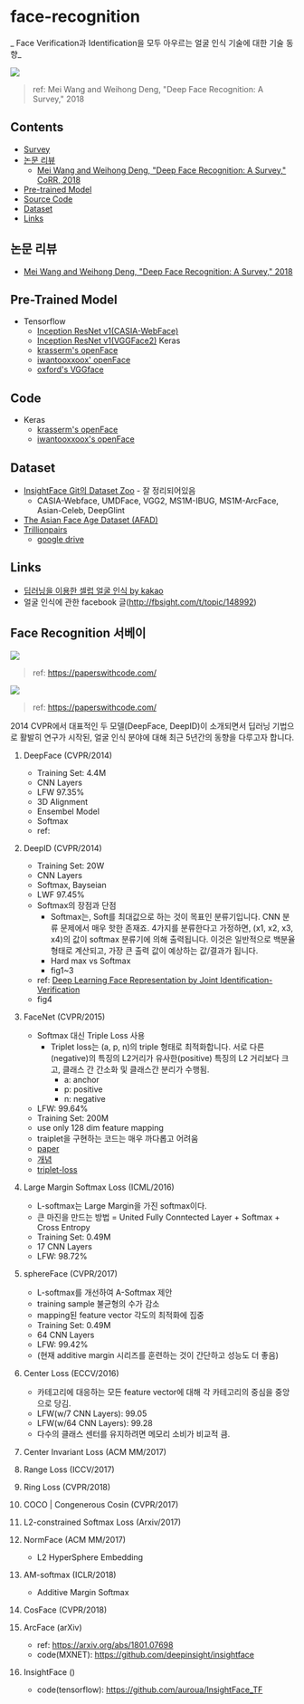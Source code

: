 # face-recognition
_ Face Verification과 Identification을 모두 아우르는 얼굴 인식 기술에 대한 기술 동향_

![](images/progress.png)
> ref: Mei Wang and Weihong Deng, "Deep Face Recognition: A Survey," 2018

## Contents
- [Survey](mds/survey.md)
- [논문 리뷰](#논문-리뷰)
  - [Mei Wang and Weihong Deng, "Deep Face Recognition: A Survey," CoRR, 2018](papers/Deep_Face_Recognition_A_Survey.md)
- [Pre-trained Model](#pre-trained-model)
- [Source Code](#code)
- [Dataset](#dataset)
- [Links](#links)


## 논문 리뷰
- [Mei Wang and Weihong Deng, "Deep Face Recognition: A Survey," 2018](papers/Deep_Face_Recognition_A_Survey.md)

## Pre-Trained Model
- Tensorflow
    - [Inception ResNet v1(CASIA-WebFace)](https://github.com/davidsandberg/facenet)
    - [Inception ResNet v1(VGGFace2)](https://github.com/davidsandberg/facenet)
Keras
    - [krasserm's openFace](http://krasserm.github.io/2018/02/07/deep-face-recognition/)
    - [iwantooxxoox' openFace](https://github.com/iwantooxxoox/Keras-OpenFace)
    - [oxford's VGGface](https://github.com/rcmalli/keras-vggface)

## Code
- Keras
    - [krasserm's openFace](http://krasserm.github.io/2018/02/07/deep-face-recognition/)
    - [iwantooxxoox's openFace](https://github.com/iwantooxxoox/Keras-OpenFace)

## Dataset
- [InsightFace Git의 Dataset Zoo](https://github.com/deepinsight/insightface/wiki/Dataset-Zoo) - 잘 정리되어있음
    - CASIA-Webface, UMDFace, VGG2, MS1M-IBUG, MS1M-ArcFace, Asian-Celeb, DeepGlint
- [The Asian Face Age Dataset (AFAD)](http://afad-dataset.github.io/)
- [Trillionpairs](http://trillionpairs.deepglint.com/overview)
    - [google drive](https://drive.google.com/drive/folders/1ADcZugpo8Z6o5q1p2tIAibwhsL8DcVwH)
    
## Links
- [딥러닝을 이용한 셀럽 얼굴 인식 by kakao](https://mk.kakaocdn.net/dn/if-kakao/conf2018/deep_face_recognition.pdf)
- 얼굴 인식에 관한 facebook 글(http://fbsight.com/t/topic/148992)

## Face Recognition 서베이

![](images/pwc_fv.png)
> ref: https://paperswithcode.com/

![](images/pwc_fi.png)
> ref: https://paperswithcode.com/

2014 CVPR에서 대표적인 두 모델(DeepFace, DeepID)이 소개되면서 딥러닝 기법으로 활발히 연구가 시작된, 얼굴 인식 분야에 대해 최근 5년간의 동향을 다루고자 합니다.

1. DeepFace (CVPR/2014)
    - Training Set: 4.4M 
    - CNN Layers
    - LFW 97.35%
    - 3D Alignment
    - Ensembel Model
    - Softmax
    - ref:
2. DeepID (CVPR/2014)
    - Training Set: 20W
    - CNN Layers
    - Softmax, Bayseian
    - LWF 97.45%
    - Softmax의 장점과 단점
      - Softmax는, Soft를 최대값으로 하는 것이 목표인 분류기입니다. CNN 분류 문제에서 매우 핫한 존재죠. 4가지를 분류한다고 가정하면, (x1, x2, x3, x4)의 값이 softmax 분류기에 의해 출력됩니다. 이것은 일반적으로 백분율 형태로 계산되고, 가장 큰 출력 값이 예상하는 값/결과가 됩니다.
      - Hard max vs Softmax
      - fig1~3
    - ref: [Deep Learning Face Representation by Joint Identification-Verification](https://papers.nips.cc/paper/5416-deep-learning-face-representation-by-joint-identification-verification)
    - fig4
3. FaceNet (CVPR/2015)
    - Softmax 대신 Triple Loss 사용
      - Triplet loss는 (a, p, n)의 triple 형태로 최적화합니다. 서로 다른(negative)의 특징의 L2거리가 유사한(positive) 특징의 L2 거리보다 크고, 클래스 간 간소화 및 클래스간 분리가 수행됨.
        - a: anchor
        - p: positive
        - n: negative
    - LFW: 99.64%
    - Training Set: 200M 
    - use only 128 dim feature mapping
    - traiplet을 구현하는 코드는 매우 까다롭고 어려움
    - [paper](https://arxiv.org/pdf/1503.03832.pdf)
    - [개념](https://kangbk0120.github.io/articles/2018-01/face-net)
    - [triplet-loss](https://omoindrot.github.io/triplet-loss)
    
4. Large Margin Softmax Loss (ICML/2016)
    - L-softmax는 Large Margin을 가진 softmax이다. 
    - 큰 마진을 만드는 방법
      = United Fully Conntected Layer + Softmax + Cross Entropy
    - Training Set: 0.49M
    - 17 CNN Layers
    - LFW: 98.72%
5. sphereFace (CVPR/2017)
    - L-softmax를 개선하여 A-Softmax 제안
    - training sample 불균형의 수가 감소
    - mapping된 feature vector 각도의 최적화에 집중
    - Training Set: 0.49M
    - 64 CNN Layers
    - LFW: 99.42%
    - (현재 additive margin 시리즈를 훈련하는 것이 간단하고 성능도 더 좋음)
6. Center Loss (ECCV/2016)
    - 카테고리에 대응하는 모든 feature vector에 대해 각 카테고리의 중심을 중앙으로 당김.
    - LFW(w/7 CNN Layers): 99.05
    - LFW(w/64 CNN Layers): 99.28
    - 다수의 클래스 센터를 유지하려면 메모리 소비가 비교적 큼.
7. Center Invariant Loss (ACM MM/2017)
8. Range Loss (ICCV/2017)
9. Ring Loss (CVPR/2018)
10. COCO | Congenerous Cosin (CVPR/2017)
11. L2-constrained Softmax Loss (Arxiv/2017)
12. NormFace (ACM MM/2017)
    - L2 HyperSphere Embedding
13. AM-softmax (ICLR/2018)
    - Additive Margin Softmax
14. CosFace (CVPR/2018)
15. ArcFace (arXiv)
    - ref: https://arxiv.org/abs/1801.07698
    - code(MXNET): https://github.com/deepinsight/insightface
16. InsightFace ()
    - code(tensorflow): https://github.com/auroua/InsightFace_TF
